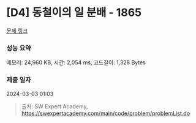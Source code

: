 # [D4] 동철이의 일 분배 - 1865 

[문제 링크](https://swexpertacademy.com/main/code/problem/problemDetail.do?contestProbId=AV5LuHfqDz8DFAXc) 

### 성능 요약

메모리: 24,960 KB, 시간: 2,054 ms, 코드길이: 1,328 Bytes

### 제출 일자

2024-03-03 01:03



> 출처: SW Expert Academy, https://swexpertacademy.com/main/code/problem/problemList.do